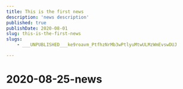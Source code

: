 ```yaml
---
title: This is the first news
description: 'news description'
published: true
publishDate: 2020-08-01
slug: this-is-the-first-news
slugs:
    - ___UNPUBLISHED___ke9roavm_PtfhzNrMb3wPtlyuMtwULMzWmEvswDUJ

---
```

# 2020-08-25-news
